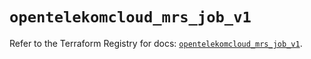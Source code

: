 # `opentelekomcloud_mrs_job_v1`

Refer to the Terraform Registry for docs: [`opentelekomcloud_mrs_job_v1`](https://registry.terraform.io/providers/opentelekomcloud/opentelekomcloud/1.36.50/docs/resources/mrs_job_v1).

